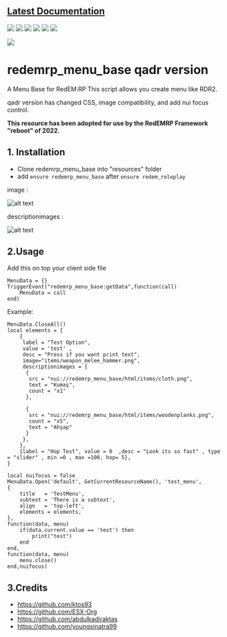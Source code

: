## [Latest Documentation](https://sinatra.gitbook.io/redemrp/ "Latest Documentation")
![](https://img.shields.io/github/stars/RedEM-RP/redemrp_menu_base) ![](https://img.shields.io/github/forks/RedEM-RP/redemrp_menu_base) ![](https://img.shields.io/github/tag/RedEM-RP/redemrp_menu_base) ![](https://img.shields.io/github/release/RedEM-RP/redemrp_menu_base) ![](https://img.shields.io/github/issues/RedEM-RP/redemrp_menu_base) ![](https://img.shields.io/discord/648268213859254309)

[![](https://i.ibb.co/FnNr3Z3/redemrpn.png)](https://discord.gg/nbmTmZR "")

# redemrp_menu_base qadr version
A Menu Base for RedEM:RP This script allows you create menu like RDR2.

qadr version has changed CSS, image compatibility, and add nui focus control.

**This resource has been adopted for use by the RedEMRP Framework "reboot" of 2022.**

## 1. Installation
- Clone redemrp_menu_base into "resources" folder
- add ```ensure redemrp_menu_base``` after ```ensure redem_roleplay```

image : 

![alt text](https://media.discordapp.net/attachments/861745255254982676/913365211120029736/unknown.png)

descriptionimages :

![alt text](https://media.discordapp.net/attachments/861745255254982676/913366028749250580/unknown.png)

## 2.Usage
Add this on top your client side file
```
MenuData = {}
TriggerEvent("redemrp_menu_base:getData",function(call)
    MenuData = call
end)
```
Example:
```
MenuData.CloseAll()
local elements = {
    {
     label = "Test Option",
     value = 'test' ,
     desc = "Press if you want print text",
     image="items/weapon_melee_hammer.png",
     descriptionimages = {
      {
       src = "nui://redemrp_menu_base/html/items/cloth.png",
       text = "Kumaş",
       count = "x1"
      },

      {
       src = "nui://redemrp_menu_base/html/items/woodenplanks.png",
       count = "x5",
       text = "Ahşap"
      }
     },
    },
    {label = "Hop Test", value = 0  ,desc = "Look its so fast" , type = "slider" , min =0 , max =100, hop= 5},
}

local nuifocus = false
MenuData.Open('default', GetCurrentResourceName(), 'test_menu',
{
    title   = 'TestMenu',
    subtext = 'There is a subtext',
    align   = 'top-left',
    elements = elements,
},
function(data, menu)
    if(data.current.value == 'test') then
        print("test")
    end
end,
function(data, menu)
    menu.close()
end,nuifocus)
```

## 3.Credits
- https://github.com/ktos93
- https://github.com/ESX-Org
- https://github.com/abdulkadiraktas
- https://github.com/youngsinatra99
